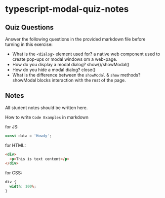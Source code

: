 # typescript-modal-quiz-notes

## Quiz Questions

Answer the following questions in the provided markdown file before turning in this exercise:

- What is the `<dialog>` element used for?
  a native web component used to create pop-ups or modal windows om a web-page.
- How do you display a modal dialog?
  show()/showModal()
- How do you hide a modal dialog?
  close()
- What is the difference between the `showModal` & `show` methods?
  showModal blocks interaction with the rest of the page.

## Notes

All student notes should be written here.

How to write `Code Examples` in markdown

for JS:

```javascript
const data = 'Howdy';
```

for HTML:

```html
<div>
  <p>This is text content</p>
</div>
```

for CSS:

```css
div {
  width: 100%;
}
```
